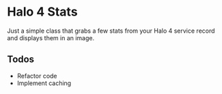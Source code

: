 # Halo 4 Stats

Just a simple class that grabs a few stats from your Halo 4 service record and displays them in an image.

## Todos

* Refactor code
* Implement caching